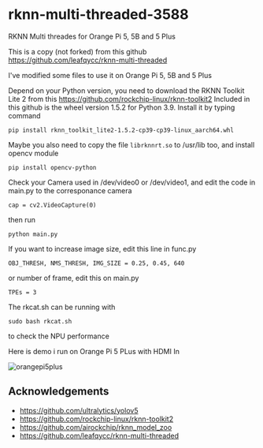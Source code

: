 # rknn-multi-threaded-3588
RKNN Multi threades for Orange Pi 5, 5B and 5 Plus

This is a copy (not forked) from this github https://github.com/leafqycc/rknn-multi-threaded

I've modified some files to use it on Orange Pi 5, 5B and 5 Plus

Depend on your Python version, you need to download the RKNN Toolkit Lite 2 from this https://github.com/rockchip-linux/rknn-toolkit2
Included in this github is the wheel version 1.5.2 for Python 3.9. Install it by typing command

` pip install rknn_toolkit_lite2-1.5.2-cp39-cp39-linux_aarch64.whl `

Maybe you also need to copy the file ` librknnrt.so ` to /usr/lib too, and install opencv module

` pip install opencv-python `

Check your Camera used in /dev/video0 or /dev/video1, and edit the code in main.py to the corresponance camera

` cap = cv2.VideoCapture(0) `

then run 

`python main.py`

If you want to increase image size, edit this line in func.py

`OBJ_THRESH, NMS_THRESH, IMG_SIZE = 0.25, 0.45, 640`

or number of frame, edit this on main.py

`TPEs = 3`

The rkcat.sh can be running with 

` sudo bash rkcat.sh ` 

to check the NPU performance

Here is demo i run on Orange Pi 5 PLus with HDMI In


![orangepi5plus](https://github.com/thanhtantran/rknn-multi-threaded-3588/assets/5319910/692c44dd-980c-4435-b67e-692586439bea)

## Acknowledgements
- https://github.com/ultralytics/yolov5
- https://github.com/rockchip-linux/rknn-toolkit2
- https://github.com/airockchip/rknn_model_zoo
- https://github.com/leafqycc/rknn-multi-threaded
